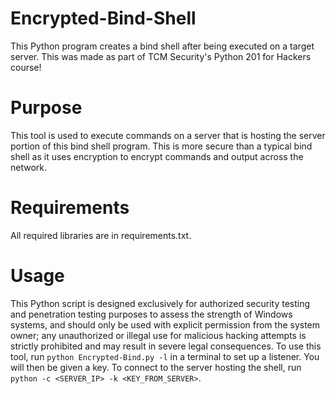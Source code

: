 # Encrypted-Bind-Shell
This Python program creates a bind shell after being executed on a target server. This was made as part of TCM Security's Python 201 for Hackers course!

# Purpose
This tool is used to execute commands on a server that is hosting the server portion of this bind shell program. This is more secure than a typical bind shell as it uses encryption to encrypt commands and output across the network.

# Requirements
All required libraries are in requirements.txt.

# Usage
This Python script is designed exclusively for authorized security testing and penetration testing purposes to assess the strength of Windows systems, and should only be used with explicit permission from the system owner; any unauthorized or illegal use for malicious hacking attempts is strictly prohibited and may result in severe legal consequences. To use this tool, run `python Encrypted-Bind.py -l` in a terminal to set up a listener. You will then be given a key. To connect to the server hosting the shell, run `python -c <SERVER_IP> -k <KEY_FROM_SERVER>`.
